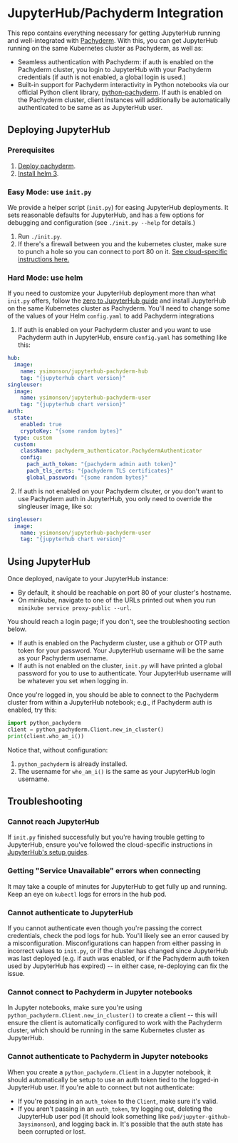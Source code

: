 # JupyterHub/Pachyderm Integration

This repo contains everything necessary for getting JupyterHub running and well-integrated with [Pachyderm](https://github.com/pachyderm/pachyderm). With this, you can get JupyterHub running on the same Kubernetes cluster as Pachyderm, as well as:

- Seamless authentication with Pachyderm: if auth is enabled on the Pachyderm cluster, you login to JupyterHub with your Pachyderm credentials (if auth is not enabled, a global login is used.)
- Built-in support for Pachyderm interactivity in Python notebooks via our official Python client library, [python-pachyderm](https://github.com/pachyderm/python-pachyderm/). If auth is enabled on the Pachyderm cluster, client instances will additionally be automatically authenticated to be same as as JupyterHub user.

## Deploying JupyterHub

### Prerequisites

1) [Deploy pachyderm](https://docs.pachyderm.com/latest/getting_started/local_installation/).
2) [Install helm 3](https://helm.sh/docs/using_helm/#installing-helm).

### Easy Mode: use `init.py`

We provide a helper script (`init.py`) for easing JupyterHub deployments. It sets reasonable defaults for JupyterHub, and has a few options for debugging and configuration (see `./init.py --help` for details.)

1) Run `./init.py`.
2) If there's a firewall between you and the kubernetes cluster, make sure to punch a hole so you can connect to port 80 on it. [See cloud-specific instructions here.](https://zero-to-jupyterhub.readthedocs.io/en/latest/create-k8s-cluster.html)

### Hard Mode: use helm

If you need to customize your JupyterHub deployment more than what `init.py` offers, follow the [zero to JupyterHub guide](https://zero-to-jupyterhub.readthedocs.io/en/latest/index.html) and install JupyterHub on the same Kubernetes cluster as Pachyderm. You'll need to change some of the values of your Helm `config.yaml` to add Pachyderm integrations

1) If auth is enabled on your Pachyderm cluster and you want to use Pachyderm auth in JupyterHub, ensure `config.yaml` has something like this:

```yaml
hub:
  image:
    name: ysimonson/jupyterhub-pachyderm-hub
    tag: "{jupyterhub chart version}"
singleuser:
  image:
    name: ysimonson/jupyterhub-pachyderm-user
    tag: "{jupyterhub chart version}"
auth:
  state:
    enabled: true
    cryptoKey: "{some random bytes}"
  type: custom
  custom:
    className: pachyderm_authenticator.PachydermAuthenticator
    config:
      pach_auth_token: "{pachyderm admin auth token}"
      pach_tls_certs: "{pachyderm TLS certificates}"
      global_password: "{some random bytes}"
```

2) If auth is not enabled on your Pachyderm clsuter, or you don't want to use Pachyderm auth in JupyterHub, you only need to override the singleuser image, like so:

```yaml
singleuser:
  image:
    name: ysimonson/jupyterhub-pachyderm-user
    tag: "{jupyterhub chart version}"
```

## Using JupyterHub

Once deployed, navigate to your JupyterHub instance:

- By default, it should be reachable on port 80 of your cluster's hostname.
- On minikube, navigate to one of the URLs printed out when you run `minikube service proxy-public --url`.

You should reach a login page; if you don't, see the troubleshooting section below.

- If auth is enabled on the Pachyderm cluster, use a github or OTP auth token for your password. Your JupyterHub username will be the same as your Pachyderm username.
- If auth is not enabled on the cluster, `init.py` will have printed a global password for you to use to authenticate. Your JupyterHub username will be whatever you set when logging in.

Once you're logged in, you should be able to connect to the Pachyderm cluster from within a JupyterHub notebook; e.g., if Pachyderm auth is enabled, try this:

```python
import python_pachyderm
client = python_pachyderm.Client.new_in_cluster()
print(client.who_am_i())
```

Notice that, without configuration:

1) `python_pachyderm` is already installed.
2) The username for `who_am_i()` is the same as your JupyterHub login username.

## Troubleshooting

### Cannot reach JupyterHub

If `init.py` finished successfully but you're having trouble getting to JupyterHub, ensure you've followed the cloud-specific instructions in [JupyterHub's setup guides](https://zero-to-jupyterhub.readthedocs.io/en/latest/create-k8s-cluster.html).

### Getting "Service Unavailable" errors when connecting

It may take a couple of minutes for JupyterHub to get fully up and running. Keep an eye on `kubectl` logs for errors in the hub pod.

### Cannot authenticate to JupyterHub

If you cannot authenticate even though you're passing the correct credentials, check the pod logs for hub. You'll likely see an error caused by a misconfiguration. Misconfigurations can happen from either passing in incorrect values to `init.py`, or if the cluster has changed since JupyterHub was last deployed (e.g. if auth was enabled, or if the Pachyderm auth token used by JupyterHub has expired) -- in either case, re-deploying can fix the issue.

### Cannot connect to Pachyderm in Jupyter notebooks

In Jupyter notebooks, make sure you're using `python_pachyderm.Client.new_in_cluster()` to create a client -- this will ensure the client is automatically configured to work with the Pachyderm cluster, which should be running in the same Kubernetes cluster as JupyterHub.

### Cannot authenticate to Pachyderm in Jupyter notebooks

When you create a `python_pachyderm.Client` in a Jupyter notebook, it should automatically be setup to use an auth token tied to the logged-in JupyterHub user. If you're able to connect but not authenticate:

- If you're passing in an `auth_token` to the `Client`, make sure it's valid.
- If you aren't passing in an `auth_token`, try logging out, deleting the JupyterHub user pod (it should look something like `pod/jupyter-github-3aysimonson`), and logging back in. It's possible that the auth state has been corrupted or lost.
